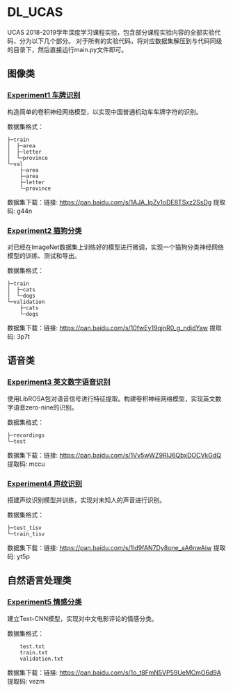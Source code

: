# DL_UCAS

UCAS 2018-2019学年深度学习课程实验，包含部分课程实验内容的全部实验代码，分为以下几个部分。
对于所有的实验代码，将对应数据集解压到与代码同级的目录下，然后直接运行main.py文件即可。

## 图像类

### [Experiment1 车牌识别](https://github.com/shenghaishxt/DL_UCAS/tree/master/Experiment1)

构造简单的卷积神经网络模型，以实现中国普通机动车车牌字符的识别。

数据集格式：

```
├─train
│  ├─area
│  ├─letter
│  └─province
└─val
	├─area
	├─area
	├─letter
	└─province
```

数据集下载：链接: https://pan.baidu.com/s/1AJA_lpZy1oDE8TSxz2SsDg 提取码: g44n

### [Experiment2 猫狗分类](https://github.com/shenghaishxt/DL_UCAS/tree/master/Experiment2)

对已经在ImageNet数据集上训练好的模型进行微调，实现一个猫狗分类神经网络模型的训练、测试和导出。

数据集格式：

```
├─train
│  ├─cats
│  └─dogs
└─validation
    ├─cats
    └─dogs
```

数据集下载：链接: https://pan.baidu.com/s/10fwEy19qjnR0_g_ndjdYaw 提取码: 3p7t

## 语音类

### [Experiment3 英文数字语音识别](https://github.com/shenghaishxt/DL_UCAS/tree/master/Experiment3)


使用LibROSA包对语音信号进行特征提取。构建卷积神经网络模型，实现英文数字语音zero-nine的识别。

数据集格式：

```
├─recordings
└─test
```

数据集下载：链接: https://pan.baidu.com/s/1Vv5wWZ9RIJ6QbxDOCVkGdQ 提取码: mccu

### [Experiment4 声纹识别](https://github.com/shenghaishxt/DL_UCAS/tree/master/Experiment4)

搭建声纹识别模型并训练，实现对未知人的声音进行识别。

数据集格式：

```
├─test_tisv
└─train_tisv
```

数据集下载：链接: https://pan.baidu.com/s/1ld9fAN7Dy8one_aA6nwAiw 提取码: yt5p

## 自然语言处理类

### [Experiment5 情感分类](https://github.com/shenghaishxt/DL_UCAS/tree/master/Experiment5)

建立Text-CNN模型，实现对中文电影评论的情感分类。

数据集格式：

```
    test.txt
​    train.txt
​    validation.txt
```

数据集下载：链接: https://pan.baidu.com/s/1o_t8FmN5VP59UeMCmO6d9A 提取码: vezm
